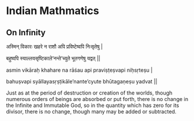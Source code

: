 # Indian Mathmatics

## On Infinity

अस्मिन् विकारः खहरे न राशौ अपि प्रविष्टेष्वपि निःसृतेषु \| 

बहुष्वपि स्याल्लयसृष्टिकाले’नन्ते’च्युते भूतगणेषु यद्वत् \|\| 

asmin vikāraḥ khahare na rāśau api praviṣṭeṣvapi niḥsṛteṣu \| 

bahuṣvapi syāllayasṛṣṭikāle’nante’cyute bhūtagaṇeṣu yadvat \|\| 

Just as at the period of destruction or creation of the worlds, though numerous orders of beings are absorbed or put forth, there is no change in the Infinite and Immutable God, so in the quantity which has zero for its divisor, there is no change, though many may be added or subtracted.

